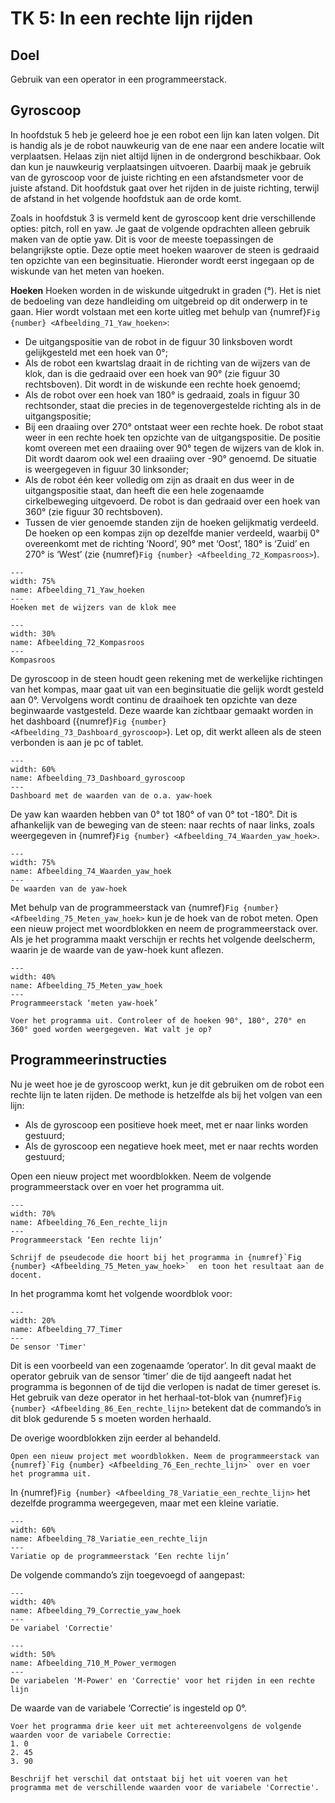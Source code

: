 # TK 5: In een rechte lijn rijden

## Doel
Gebruik van een operator in een programmeerstack.
 
## Gyroscoop
In hoofdstuk 5 heb je geleerd hoe je een robot een lijn kan laten volgen. Dit is handig als je de robot nauwkeurig van de ene naar een andere locatie wilt verplaatsen. Helaas zijn niet altijd lijnen in de ondergrond beschikbaar. Ook dan kun je nauwkeurig verplaatsingen uitvoeren. Daarbij maak je gebruik van de gyroscoop voor de juiste richting en een afstandsmeter voor de juiste afstand. Dit hoofdstuk gaat over het rijden in de juiste richting, terwijl de afstand in het volgende hoofdstuk aan de orde komt.

Zoals in hoofdstuk 3 is vermeld kent de gyroscoop kent drie verschillende opties: pitch, roll en yaw. Je gaat de volgende opdrachten alleen gebruik maken van de optie yaw. Dit is voor de meeste toepassingen de belangrijkste optie. Deze optie meet hoeken waarover de steen is gedraaid ten opzichte van een beginsituatie. Hieronder wordt eerst ingegaan op de wiskunde van het meten van hoeken.

**Hoeken**
Hoeken worden in de wiskunde uitgedrukt in graden (°). Het is niet de bedoeling van deze handleiding om uitgebreid op dit onderwerp in te gaan. Hier wordt volstaan met een korte uitleg met behulp van {numref}`Fig {number} <Afbeelding_71_Yaw_hoeken>`:

* De uitgangspositie van de robot in de figuur 30 linksboven wordt gelijkgesteld met een hoek van 0°;
* Als de robot een kwartslag draait in de richting van de wijzers van de klok, dan is die gedraaid over een hoek van 90° (zie figuur 30 rechtsboven). Dit wordt in de wiskunde een rechte hoek genoemd;
* Als de robot over een hoek van 180° is gedraaid, zoals in figuur 30 rechtsonder, staat die precies in de tegenovergestelde richting als in de uitgangspositie;
* Bij een draaiing over 270° ontstaat weer een rechte hoek. De robot staat weer in een rechte hoek ten opzichte van de uitgangspositie. De positie komt overeen met een draaiing over 90° tegen de wijzers van de klok in. Dit wordt daarom ook wel een draaiing over -90° genoemd. De situatie is weergegeven in figuur 30 linksonder;
* Als de robot één keer volledig om zijn as draait en dus weer in de uitgangspositie staat, dan heeft die een hele zogenaamde cirkelbeweging uitgevoerd. De robot is dan gedraaid over een hoek van 360° (zie figuur 30 rechtsboven).
* Tussen de vier genoemde standen zijn de hoeken gelijkmatig verdeeld. De hoeken op een kompas zijn op dezelfde manier verdeeld, waarbij 0° overeenkomt met de richting ‘Noord’, 90° met ‘Oost’, 180° is ‘Zuid’ en 270° is ‘West’ (zie {numref}`Fig {number} <Afbeelding_72_Kompasroos>`).

```{figure} Figures/Afbeelding_71_Yaw_hoeken.png
---
width: 75%
name: Afbeelding_71_Yaw_hoeken
---
Hoeken met de wijzers van de klok mee
``` 

```{figure} Figures/Afbeelding_72_Kompasroos.png
---
width: 30%
name: Afbeelding_72_Kompasroos
---
Kompasroos
``` 

De gyroscoop in de steen houdt geen rekening met de werkelijke richtingen van het kompas, maar gaat uit van een beginsituatie die gelijk wordt gesteld aan 0°. Vervolgens wordt continu de draaihoek ten opzichte van deze beginwaarde vastgesteld. Deze waarde kan zichtbaar gemaakt worden in het dashboard ({numref}`Fig {number} <Afbeelding_73_Dashboard_gyroscoop>`). Let op, dit werkt alleen als de steen verbonden is aan je pc of tablet.

```{figure} Figures/Afbeelding_73_Dashboard_gyroscoop.png
---
width: 60%
name: Afbeelding_73_Dashboard_gyroscoop
---
Dashboard met de waarden van de o.a. yaw-hoek
``` 

De yaw kan waarden hebben van 0° tot 180° of van 0° tot -180°. Dit is afhankelijk van de beweging van de steen: naar rechts of naar links, zoals weergegeven in {numref}`Fig {number} <Afbeelding_74_Waarden_yaw_hoek>`.

```{figure} Figures/Afbeelding_74_Waarden_yaw_hoek.png
---
width: 75%
name: Afbeelding_74_Waarden_yaw_hoek
---
De waarden van de yaw-hoek
``` 

Met behulp van de programmeerstack van {numref}`Fig {number} <Afbeelding_75_Meten_yaw_hoek>` kun je de hoek van de robot meten. Open een nieuw project met woordblokken en neem de programmeerstack over. Als je het programma maakt verschijn er rechts het volgende deelscherm, waarin je de waarde van de yaw-hoek kunt aflezen.

```{figure} Figures/Afbeelding_75_Meten_yaw_hoek.png
---
width: 40%
name: Afbeelding_75_Meten_yaw_hoek
---
Programmeerstack ‘meten yaw-hoek’
``` 

```{exercise} 'Meten yaw-hoek'
Voer het programma uit. Controleer of de hoeken 90°, 180°, 270° en 360° goed worden weergegeven. Wat valt je op?                                   
```
## Programmeerinstructies
Nu je weet hoe je de gyroscoop werkt, kun je dit gebruiken om de robot een rechte lijn te laten rijden. De methode is hetzelfde als bij het volgen van een lijn:
* Als de gyroscoop een positieve hoek meet, met er naar links worden gestuurd;
* Als de gyroscoop een negatieve hoek meet, met er naar rechts worden gestuurd;

Open een nieuw project met woordblokken. Neem de volgende programmeerstack over en voer het programma uit.

```{figure} Figures/Afbeelding_76_Een_rechte_lijn.png
---
width: 70%
name: Afbeelding_76_Een_rechte_lijn
---
Programmeerstack ‘Een rechte lijn’
``` 

```{exercise} Pseudocode 'Een rechte lijn'
Schrijf de pseudecode die hoort bij het programma in {numref}`Fig {number} <Afbeelding_75_Meten_yaw_hoek>`  en toon het resultaat aan de docent.                                   
```

In het programma komt het volgende woordblok voor: 

```{figure} Figures/Afbeelding_77_Timer.png
---
width: 20%
name: Afbeelding_77_Timer
---
De sensor 'Timer'
``` 

Dit is een voorbeeld van een zogenaamde ‘operator’. In dit geval maakt de operator gebruik van de sensor ‘timer’ die de tijd aangeeft nadat het programma is begonnen of de tijd die verlopen is nadat de timer gereset is. Het gebruik van deze operator in het herhaal-tot-blok van {numref}`Fig {number} <Afbeelding_86_Een_rechte_lijn>` betekent dat de commando’s in dit blok gedurende 5 s moeten worden herhaald.

De overige woordblokken zijn eerder al behandeld.

```{exercise} Programma 'Een rechte lijn'
Open een nieuw project met woordblokken. Neem de programmeerstack van {numref}`Fig {number} <Afbeelding_76_Een_rechte_lijn>` over en voer het programma uit.                                   
```

In {numref}`Fig {number} <Afbeelding_78_Variatie_een_rechte_lijn>` het dezelfde programma weergegeven, maar met een kleine variatie.

```{figure} Figures/Afbeelding_78_Variatie_een_rechte_lijn.png
---
width: 60%
name: Afbeelding_78_Variatie_een_rechte_lijn
---
Variatie op de programmeerstack ‘Een rechte lijn’ 
``` 

De volgende commando’s zijn toegevoegd of aangepast:


```{figure} Figures/Afbeelding_79_Correctie_yaw_hoek.png
---
width: 40%
name: Afbeelding_79_Correctie_yaw_hoek
---
De variabel 'Correctie'
``` 

```{figure} Figures/Afbeelding_710_M_Power_vermogen.png
---
width: 50%
name: Afbeelding_710_M_Power_vermogen
---
De variabelen 'M-Power' en 'Correctie' voor het rijden in een rechte lijn
``` 

De waarde van de variabele ‘Correctie’ is ingesteld op 0°.

```{exercise} 
Voer het programma drie keer uit met achtereenvolgens de volgende waarden voor de variabele Correctie:
1. 0
2. 45
3. 90

Beschrijf het verschil dat ontstaat bij het uit voeren van het programma met de verschillende waarden voor de variabele 'Correctie'.                          
```